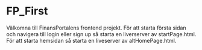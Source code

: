 # FP_First
 
Välkomna till FinansPortalens frontend projekt. För att starta första sidan och navigera till login eller sign up så starta en liverserver av startPage.html. 
För att starta hemsidan så starta en liveserver av altHomePage.html.
